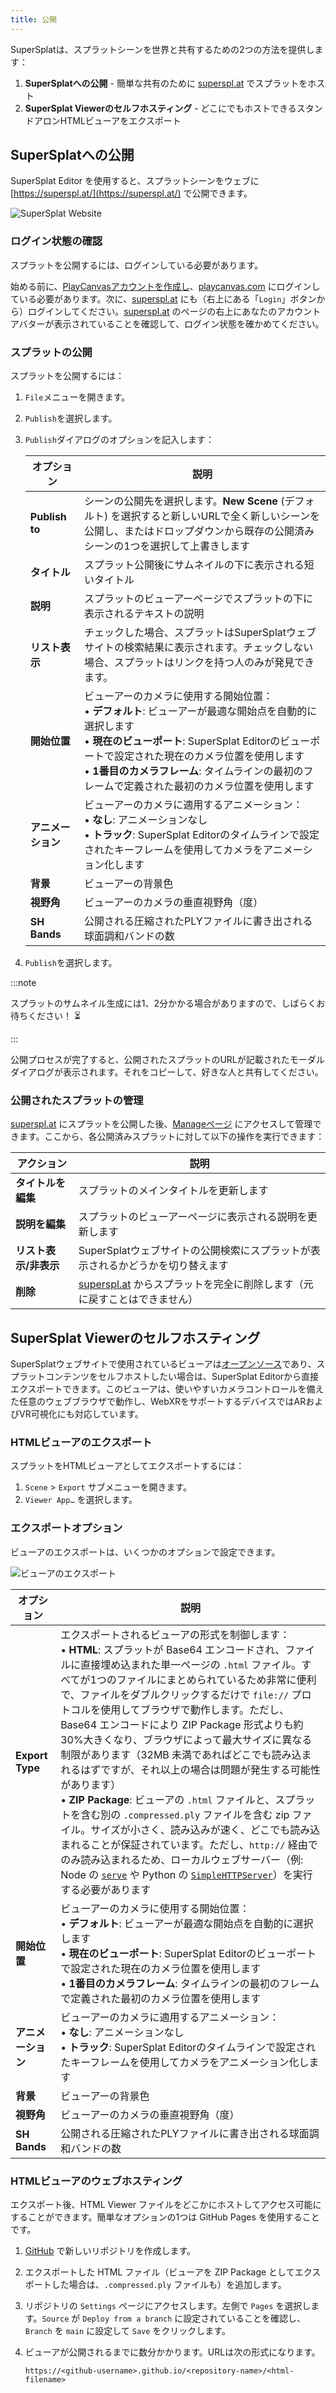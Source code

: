 ```yaml
---
title: 公開
---
```


SuperSplatは、スプラットシーンを世界と共有するための2つの方法を提供します：

1. **SuperSplatへの公開** - 簡単な共有のために [superspl.at](https://superspl.at) でスプラットをホスト
2. **SuperSplat Viewerのセルフホスティング** - どこにでもホストできるスタンドアロンHTMLビューアをエクスポート

## SuperSplatへの公開

SuperSplat Editor を使用すると、スプラットシーンをウェブに [https://superspl.at/](https://superspl.at/) で公開できます。

![SuperSplat Website](/img/user-manual/gaussian-splatting/editing/supersplat/supersplat-website.png)

### ログイン状態の確認

スプラットを公開するには、ログインしている必要があります。

始める前に、[PlayCanvasアカウントを作成し](/user-manual/account-management/user-accounts/account-creation)、[playcanvas.com](https://playcanvas.com) にログインしている必要があります。次に、[superspl.at](https://superspl.at) にも（右上にある「`Login`」ボタンから）ログインしてください。[superspl.at](https://superspl.at) のページの右上にあなたのアカウントアバターが表示されていることを確認して、ログイン状態を確かめてください。

### スプラットの公開

スプラットを公開するには：

1. `File`メニューを開きます。
2. `Publish`を選択します。
3. `Publish`ダイアログのオプションを記入します：

    | オプション | 説明 |
    |--------|-------------|
    | **Publish to** | シーンの公開先を選択します。**New Scene** (デフォルト) を選択すると新しいURLで全く新しいシーンを公開し、またはドロップダウンから既存の公開済みシーンの1つを選択して上書きします |
    | **タイトル** | スプラット公開後にサムネイルの下に表示される短いタイトル |
    | **説明** | スプラットのビューアーページでスプラットの下に表示されるテキストの説明 |
    | **リスト表示** | チェックした場合、スプラットはSuperSplatウェブサイトの検索結果に表示されます。チェックしない場合、スプラットはリンクを持つ人のみが発見できます。 |
    | **開始位置** | ビューアーのカメラに使用する開始位置：<br/>• **デフォルト**: ビューアーが最適な開始点を自動的に選択します<br/>• **現在のビューポート**: SuperSplat Editorのビューポートで設定された現在のカメラ位置を使用します<br/>• **1番目のカメラフレーム**: タイムラインの最初のフレームで定義された最初のカメラ位置を使用します |
    | **アニメーション** | ビューアーのカメラに適用するアニメーション：<br/>• **なし**: アニメーションなし<br/>• **トラック**: SuperSplat Editorのタイムラインで設定されたキーフレームを使用してカメラをアニメーション化します |
    | **背景** | ビューアーの背景色 |
    | **視野角** | ビューアーのカメラの垂直視野角（度） |
    | **SH Bands** | 公開される圧縮されたPLYファイルに書き出される球面調和バンドの数 |

4. `Publish`を選択します。

:::note

スプラットのサムネイル生成には1、2分かかる場合がありますので、しばらくお待ちください！ ⏳

:::

公開プロセスが完了すると、公開されたスプラットのURLが記載されたモーダルダイアログが表示されます。それをコピーして、好きな人と共有してください。

### 公開されたスプラットの管理

[superspl.at](https://superspl.at) にスプラットを公開した後、[Manageページ](https://superspl.at/manage) にアクセスして管理できます。ここから、各公開済みスプラットに対して以下の操作を実行できます：

| アクション | 説明 |
|--------|-------------|
| **タイトルを編集** | スプラットのメインタイトルを更新します |
| **説明を編集** | スプラットのビューアーページに表示される説明を更新します |
| **リスト表示/非表示** | SuperSplatウェブサイトの公開検索にスプラットが表示されるかどうかを切り替えます |
| **削除** | [superspl.at](https://superspl.at) からスプラットを完全に削除します（元に戻すことはできません） |

## SuperSplat Viewerのセルフホスティング

SuperSplatウェブサイトで使用されているビューアは[オープンソース](https://github.com/playcanvas/supersplat-viewer)であり、スプラットコンテンツをセルフホストしたい場合は、SuperSplat Editorから直接エクスポートできます。このビューアは、使いやすいカメラコントロールを備えた任意のウェブブラウザで動作し、WebXRをサポートするデバイスではARおよびVR可視化にも対応しています。

### HTMLビューアのエクスポート

スプラットをHTMLビューアとしてエクスポートするには：

1. `Scene` > `Export` サブメニューを開きます。
2. `Viewer App…` を選択します。

### エクスポートオプション

ビューアのエクスポートは、いくつかのオプションで設定できます。

![ビューアのエクスポート](/img/user-manual/gaussian-splatting/editing/supersplat/viewer-export.png)

| オプション | 説明 |
|--------|-------------|
| **Export Type** | エクスポートされるビューアの形式を制御します：<br/>• **HTML**: スプラットが Base64 エンコードされ、ファイルに直接埋め込まれた単一ページの `.html` ファイル。すべてが1つのファイルにまとめられているため非常に便利で、ファイルをダブルクリックするだけで `file://` プロトコルを使用してブラウザで動作します。ただし、Base64 エンコードにより ZIP Package 形式よりも約30%大きくなり、ブラウザによって最大サイズに異なる制限があります（32MB 未満であればどこでも読み込まれるはずですが、それ以上の場合は問題が発生する可能性があります）<br/>• **ZIP Package**: ビューアの `.html` ファイルと、スプラットを含む別の `.compressed.ply` ファイルを含む zip ファイル。サイズが小さく、読み込みが速く、どこでも読み込まれることが保証されています。ただし、`http://` 経由でのみ読み込まれるため、ローカルウェブサーバー（例: Node の [`serve`](https://www.npmjs.com/package/serve) や Python の [`SimpleHTTPServer`](https://docs.python.org/2/library/simplehttpserver.html)）を実行する必要があります |
| **開始位置** | ビューアーのカメラに使用する開始位置：<br/>• **デフォルト**: ビューアーが最適な開始点を自動的に選択します<br/>• **現在のビューポート**: SuperSplat Editorのビューポートで設定された現在のカメラ位置を使用します<br/>• **1番目のカメラフレーム**: タイムラインの最初のフレームで定義された最初のカメラ位置を使用します |
| **アニメーション** | ビューアーのカメラに適用するアニメーション：<br/>• **なし**: アニメーションなし<br/>• **トラック**: SuperSplat Editorのタイムラインで設定されたキーフレームを使用してカメラをアニメーション化します |
| **背景** | ビューアーの背景色 |
| **視野角** | ビューアーのカメラの垂直視野角（度） |
| **SH Bands** | 公開される圧縮されたPLYファイルに書き出される球面調和バンドの数 |

### HTMLビューアのウェブホスティング

エクスポート後、HTML Viewer ファイルをどこかにホストしてアクセス可能にすることができます。簡単なオプションの1つは GitHub Pages を使用することです。

1. [GitHub](https://github.com) で新しいリポジトリを作成します。
2. エクスポートした HTML ファイル（ビューアを ZIP Package としてエクスポートした場合は、`.compressed.ply` ファイルも）を追加します。
3. リポジトリの `Settings` ページにアクセスします。左側で `Pages` を選択します。`Source` が `Deploy from a branch` に設定されていることを確認し、`Branch` を `main` に設定して `Save` をクリックします。
4. ビューアが公開されるまでに数分かかります。URLは次の形式になります。

   `https://<github-username>.github.io/<repository-name>/<html-filename>`
